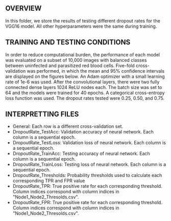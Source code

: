 ## OVERVIEW
In this folder, we store the results of testing different dropout rates for the VGG16 model. All other hyperparameters were the same during training.

## TRAINING AND TESTING CONDITIONS
In order to reduce computational burden, the performance of each model was evaluated on a subset of 10,000 images with balanced classes between uninfected and parasitized red blood cells. Five-fold cross-validation was performed, in which the mean and 95% confidence intervals are displayed on the figures below. An Adam optimizer with a small learning rate of 1e-6 was used. After the convolutional layers, there were two fully connected dense layers 1024 ReLU nodes each. The batch size was set to 64 and the models were trained for 40 epochs. A categorical cross-entropy loss function was used. The dropout rates tested were 0.25, 0.50, and 0.75. 

## INTERPRETTING FILES
- General: Each row is a different cross-validation set.
- DropoutRate_TestAcc: Validation accuracy of neural network. Each column is a sequential epoch.
- DropoutRate_TestLoss: Validation loss of neural network. Each column is a sequential epoch.
- DropoutRate_TrainAcc: Testing accuracy of neural network. Each column is a sequential epoch.
- DropoutRate_TrainLoss: Testing loss of neural network. Each column is a sequential epoch.
- DropoutRate_Thresholds: Probability thresholds used to calculate each corresponding TPR and FPR value
- DropoutRate_TPR: True positive rate for each corresponding threshold. Column indices correspond with column indices in "Node1_Node2_Thresolds.csv".
- DropoutRate_FPR: True positive rate for each corresponding threshold. Column indices correspond with column indices in "Node1_Node2_Thresolds.csv".
